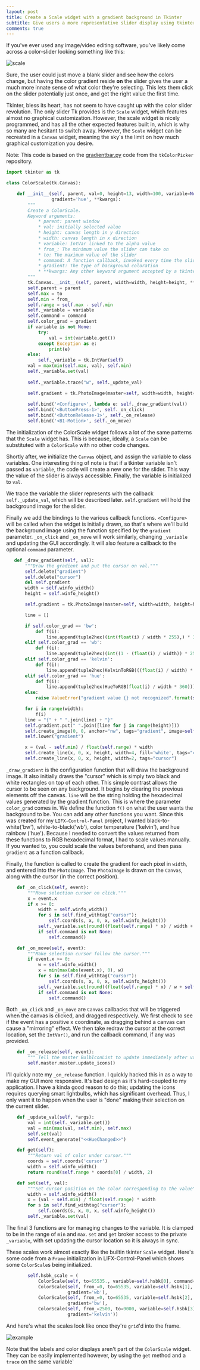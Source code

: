 ```yaml
---
layout: post
title: Create a Scale widget with a gradient background in Tkinter
subtitle: Give users a more representative slider display using tkinter Canvas widgets
comments: true
---
```


If you've ever used any image/video editing software, you've likely come across a color-slider looking something like 
this:

![scale](../images/color-scale/scale.png)

Sure, the user could just move a blank slider and see how the colors change, but having the color gradient reside **on**
the slider gives the user a much more innate sense of what color they're selecting. This lets them click on the slider
potentially just once, and get the right value the first time. 

Tkinter, bless its heart, has not seem to have caught up with the color slider revolution. The only slider Tk provides 
is the `Scale` widget, which features almost no graphical customization. However, the scale widget is nicely programmed, 
and has all the other expected features built in, which is why so many are hesitant to switch away. However, the `Scale`
widget can be recreated in a `Canvas` widget, meaning the sky's the limit on how much graphical customization you 
desire.

Note: This code is based on the 
[gradientbar.py](https://github.com/j4321/tkColorPicker/blob/master/tkcolorpicker/gradientbar.py) code from the 
`tkColorPicker` repository. 

```python
import tkinter as tk

class ColorScale(tk.Canvas):

    def __init__(self, parent, val=0, height=13, width=100, variable=None, from_=0, to=360, command=None,
                 gradient='hue', **kwargs):
        """
        Create a ColorScale.
        Keyword arguments:
            * parent: parent window
            * val: initially selected value
            * height: canvas length in y direction
            * width: canvas length in x direction
            * variable: IntVar linked to the alpha value
            * from_: The minimum value the slider can take on
            * to: The maximum value of the slider
            * command: A function callback, invoked every time the slider is moved
            * gradient: The type of background coloration
            * **kwargs: Any other keyword argument accepted by a tkinter Canvas
        """
        tk.Canvas.__init__(self, parent, width=width, height=height, **kwargs)
        self.parent = parent
        self.max = to
        self.min = from_
        self.range = self.max - self.min
        self._variable = variable
        self.command = command
        self.color_grad = gradient
        if variable is not None:
            try:
                val = int(variable.get())
            except Exception as e:
                print(e)
        else:
            self._variable = tk.IntVar(self)
        val = max(min(self.max, val), self.min)
        self._variable.set(val)
        
        self._variable.trace("w", self._update_val)

        self.gradient = tk.PhotoImage(master=self, width=width, height=height)
        
        self.bind('<Configure>', lambda e: self._draw_gradient(val))
        self.bind('<ButtonPress-1>', self._on_click)
        self.bind('<ButtonRelease-1>', self._on_release)
        self.bind('<B1-Motion>', self._on_move)
```

The initialization of the ColorScale widget follows a lot of the same patterns that the `Scale` widget has. This is 
because, ideally, a `Scale` can be substituted with a `ColorScale` with no other code changes.

Shortly after, we initialize the `Canvas` object, and assign the variable to class variables. One interesting thing of 
note is that if a tkinter variable isn't passed as `variable`, the code will create a new one for the slider. This way 
the value of the slider is always accessible. Finally, the variable is initialized to `val`. 

We trace the variable the slider represents with the callback `self._update_val`, which will be described later. 
`self.gradient` will hold the background image for the slider.

Finally we add the bindings to the various callback functions. `<Configure>` will be called when the widget is initially
 drawn, so that's where we'll build the background image using the function specified by the `gradient` parameter. `_on_click` and
 `_on_move` will work similarly, changing `_variable` and updating the GUI accordingly. It will also feature a callback
 to the optional `command` parameter. 
 
 ```python
    def _draw_gradient(self, val):
        """Draw the gradient and put the cursor on val."""
        self.delete("gradient")
        self.delete("cursor")
        del self.gradient
        width = self.winfo_width()
        height = self.winfo_height()

        self.gradient = tk.PhotoImage(master=self, width=width, height=height)

        line = []

        if self.color_grad == 'bw':
            def f(i):
                line.append(tuple2hex((int(float(i) / width * 255),) * 3))
        elif self.color_grad == 'wb':
            def f(i):
                line.append(tuple2hex((int((1 - (float(i) / width)) * 255),) * 3))
        elif self.color_grad == 'kelvin':
            def f(i):
                line.append(tuple2hex(KelvinToRGB(((float(i) / width) * self.range) + self.min)))
        elif self.color_grad == 'hue':
            def f(i):
                line.append(tuple2hex(HueToRGB(float(i) / width * 360)))
        else:
            raise ValueError("gradient value {} not recognized".format(self.color_grad))

        for i in range(width):
            f(i)
        line = "{" + " ".join(line) + "}"
        self.gradient.put(" ".join([line for j in range(height)]))
        self.create_image(0, 0, anchor="nw", tags="gradient", image=self.gradient)
        self.lower("gradient")

        x = (val - self.min) / float(self.range) * width
        self.create_line(x, 0, x, height, width=4, fill='white', tags="cursor")
        self.create_line(x, 0, x, height, width=2, tags="cursor")
```

`_draw_gradient` is the configuration function that will draw the background image. It also initially draws the "cursor"
which is simply two black and white rectangles on top of each other. This simple contrast allows the cursor to be seen on
any background. It begins by clearing the previous elements off the
canvas. `line` will be the string holding the hexadecimal values generated by the gradient function. This is where the 
parameter `color_grad` comes in. We define the function `f()` on what the user wants the background to be. You can add 
any other functions you want. Since this was created for my `LIFX-Control-Panel` project, I wanted black-to-white('bw'),
white-to-black('wb'), color temperature ('kelvin'), and hue rainbow ('hue'). Because I needed to convert the values 
returned from these functions to RGB hexadecimal format, I had to scale values manually. If you wanted to, you could 
scale the values beforehand, and then pass `gradient` as a function callback. 

Finally, the function is called to create the gradient for each pixel in `width`, and entered into the `PhotoImage`. The
`PhotoImage` is drawn on the `Canvas`, along with the cursor (in the correct position). 


```python
    def _on_click(self, event):
        """Move selection cursor on click."""
        x = event.x
        if x >= 0:
            width = self.winfo_width()
            for s in self.find_withtag("cursor"):
                self.coords(s, x, 0, x, self.winfo_height())
            self._variable.set(round((float(self.range) * x) / width + self.min, 2))
            if self.command is not None:
                self.command()

    def _on_move(self, event):
        """Make selection cursor follow the cursor."""
        if event.x >= 0:
            w = self.winfo_width()
            x = min(max(abs(event.x), 0), w)
            for s in self.find_withtag("cursor"):
                self.coords(s, x, 0, x, self.winfo_height())
            self._variable.set(round((float(self.range) * x) / w + self.min, 2))
            if self.command is not None:
                self.command()
```

Both `_on_click` and `_on_move` are `Canvas` callbacks that will be triggered when the canvas is clicked, and dragged 
respectively. We first check to see if the event has a positive x coordinate, as dragging behind a canvas can cause a 
"mirroring" effect. We then take redraw the cursor at the correct location, set the `IntVar()`, and run the callback 
command, if any was provided. 

```python
    def _on_release(self, event):
        """ Tell the master BulbIconList to update immediately after value is changed. """
        self.master.master.update_icons()
```

I'll quickly note my `_on_release` function. I quickly hacked this in as a way to make my GUI more responsive. It's 
bad design as it's hard-coupled to my application. I have a kinda good reason to do this; updating the icons requires
querying smart lightbulbs, which has significant overhead. Thus, I only want it to happen when the user is "done" making
their selection on the current slider. 

```python
    def _update_val(self, *args):
        val = int(self._variable.get())
        val = min(max(val, self.min), self.max)
        self.set(val)
        self.event_generate("<<HueChanged>>")

    def get(self):
        """Return val of color under cursor."""
        coords = self.coords('cursor')
        width = self.winfo_width()
        return round(self.range * coords[0] / width, 2)

    def set(self, val):
        """Set cursor position on the color corresponding to the value"""
        width = self.winfo_width()
        x = (val - self.min) / float(self.range) * width
        for s in self.find_withtag("cursor"):
            self.coords(s, x, 0, x, self.winfo_height())
        self._variable.set(val)
```

The final 3 functions are for managing changes to the variable. It is clamped to be in the range of `min` and `max`. 
`set` and `get` broker access to the private `_variable`, with set updating the cursor location so it is always in sync.

These scales work almost exactly like the builtin tkinter `Scale` widget. Here's some code from a `Frame` initialization
in LIFX-Control-Panel which shows some `ColorScale`s being initialized.

```python
        self.hsbk_scale = (
            ColorScale(self, to=65535., variable=self.hsbk[0], command=self.update_color_from_ui),
            ColorScale(self, from_=0, to=65535, variable=self.hsbk[1], command=self.update_color_from_ui,
                       gradient='wb'),
            ColorScale(self, from_=0, to=65535, variable=self.hsbk[2], command=self.update_color_from_ui,
                       gradient='bw'),
            ColorScale(self, from_=2500, to=9000, variable=self.hsbk[3], command=self.update_color_from_ui,
                       gradient='kelvin'))
```

And here's what the scales look like once they're `grid`'d into the frame. 

![example](../images/color-scale/example.png)

Note that the labels and color displays aren't part of the `ColorScale` widget. They can be easily implemented however,
by using the `get` method and a `trace` on the same variable` 